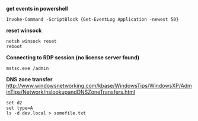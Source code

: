 **get events in powershell**
```
Invoke-Command -ScriptBlock {Get-EventLog Application -newest 50}
```

**reset winsock**
```
netsh winsock reset
reboot
```

**Connecting to RDP session (no license server found)**
```
mstsc.exe /admin
```

**DNS zone transfer**
http://www.windowsnetworking.com/kbase/WindowsTips/WindowsXP/AdminTips/Network/nslookupandDNSZoneTransfers.html
```
set d2
set type=A
ls -d dev.local > somefile.txt
```
